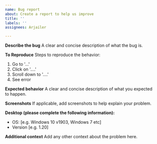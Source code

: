 ```yaml
---
name: Bug report
about: Create a report to help us improve
title: ''
labels: ''
assignees: Arjailer

---
```


**Describe the bug**
A clear and concise description of what the bug is.

**To Reproduce**
Steps to reproduce the behavior:
1. Go to '...'
2. Click on '....'
3. Scroll down to '....'
4. See error

**Expected behavior**
A clear and concise description of what you expected to happen.

**Screenshots**
If applicable, add screenshots to help explain your problem.

**Desktop (please complete the following information):**
 - OS: [e.g. Windows 10 v1903, Windows 7 etc]
 - Version [e.g. 1.20]

**Additional context**
Add any other context about the problem here.
